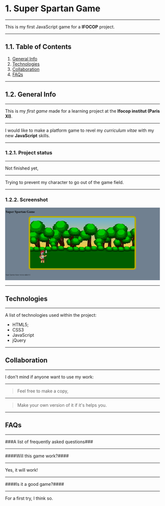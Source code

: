 # 1. Super Spartan Game
***
This is my first JavaScript game for a **IFOCOP** project.
***
## 1.1. Table of Contents
1. [General Info](#general-info)
2. [Technologies](#technologies)
4. [Collaboration](#collaboration)
5. [FAQs](#faqs)
***
## 1.2. General Info
***
This is my *first game* made for a learning project at the **Ifocop institut (Paris XI)**.
***
I would like to make a platform game to revel my *curriculum vitae* with my new **JavaScript** skills.
***
### 1.2.1. Project status
***
Not finished yet,
***
Trying to prevent my character to go out of the game field.
***
### 1.2.2. Screenshot
![Image text](assets/img/Spartan_Warrior/Sprite_Sheets/Visu01.png)
***
## Technologies
***
A list of technologies used within the project:
* HTML5;
* CSS3
* JavaScript
* jQuery
***
## Collaboration
***
I don't mind if anyone want to use my work:
***
> Feel free to make a copy,
***
> Make your own version of it if it's helps you.
***
## FAQs
***
###A list of frequently asked questions###
***
####Will this game work?####
***
Yes, it will work!
***
####Is it a good game?#### 
***
For a first try, I think so.